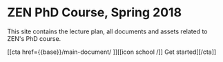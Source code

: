 # ZEN PhD Course, Spring 2018

This site contains the lecture plan, all documents and assets related to ZEN's PhD course.

[[cta href={{base}}/main-document/ ]][[icon school /]] Get started[[/cta]]
